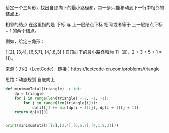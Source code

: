 给定一个三角形，找出自顶向下的最小路径和。每一步只能移动到下一行中相邻的结点上。

相邻的结点 在这里指的是 下标 与 上一层结点下标 相同或者等于 上一层结点下标 + 1 的两个结点。

 

例如，给定三角形：

[
     [2],
    [3,4],
   [6,5,7],
  [4,1,8,3]
]
自顶向下的最小路径和为 11（即，2 + 3 + 5 + 1 = 11）。

来源：力扣（LeetCode）
链接：https://leetcode-cn.com/problems/triangle



思路：动态规划 自底向上



```python
def minimumTotal(triangle) -> int:
    dp = triangle
    for i in range(len(triangle) - 2, -1, -1):
        for j in range(len(triangle[i])):
            dp[i][j] += min(dp[i + 1][j], dp[i + 1][j + 1])
    return dp[0][0]


print(minimumTotal([[2],[3,4],[6,5,7],[4,1,8,3]]))
```

